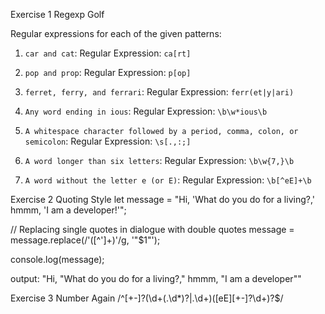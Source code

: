Exercise 1 
Regexp Golf

Regular expressions for each of the given patterns:

1. `car and cat`:
   Regular Expression: `ca[rt]`
   
2. `pop and prop`:
   Regular Expression: `p[op]`

3. `ferret, ferry, and ferrari`:
   Regular Expression: `ferr(et|y|ari)`

4. `Any word ending in ious`:
   Regular Expression: `\b\w*ious\b`

5. `A whitespace character followed by a period, comma, colon, or semicolon`:
   Regular Expression: `\s[.,:;]`

6. `A word longer than six letters`:
   Regular Expression: `\b\w{7,}\b`

7. `A word without the letter e (or E)`:
   Regular Expression: `\b[^eE]+\b`

Exercise 2
Quoting Style
let message = "Hi, 'What do you do for a living?,' hmmm, 'I am a developer!'";

// Replacing single quotes in dialogue with double quotes
message = message.replace(/'([^']+)'/g, '"$1"');

console.log(message);

output: "Hi, "What do you do for a living?," hmmm, "I am a developer""

Exercise 3
Number Again
/^[+-]?(\d+(\.\d*)?|\.\d+)([eE][+-]?\d+)?$/
